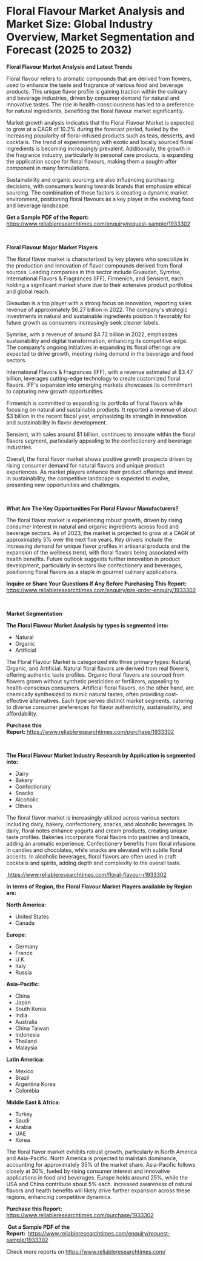 <p><h1>Floral Flavour Market Analysis and Market Size: Global Industry Overview, Market Segmentation and Forecast (2025 to 2032)</h1></p><p><strong>Floral Flavour Market Analysis and Latest Trends</strong></p>
<p><p>Floral flavour refers to aromatic compounds that are derived from flowers, used to enhance the taste and fragrance of various food and beverage products. This unique flavor profile is gaining traction within the culinary and beverage industries, driven by consumer demand for natural and innovative tastes. The rise in health-consciousness has led to a preference for natural ingredients, benefiting the floral flavour market significantly.</p><p>Market growth analysis indicates that the Floral Flavour Market is expected to grow at a CAGR of 10.2% during the forecast period, fueled by the increasing popularity of floral-infused products such as teas, desserts, and cocktails. The trend of experimenting with exotic and locally sourced floral ingredients is becoming increasingly prevalent. Additionally, the growth in the fragrance industry, particularly in personal care products, is expanding the application scope for floral flavours, making them a sought-after component in many formulations.</p><p>Sustainability and organic sourcing are also influencing purchasing decisions, with consumers leaning towards brands that emphasize ethical sourcing. The combination of these factors is creating a dynamic market environment, positioning floral flavours as a key player in the evolving food and beverage landscape.</p></p>
<p><strong>Get a Sample PDF of the Report:&nbsp;</strong> <a href="https://www.reliableresearchtimes.com/enquiry/request-sample/1933302?utm_campaign=2269&utm_medium=2&utm_source=Github&utm_content=ia&utm_term=07042025&utm_id=floral-flavour">https://www.reliableresearchtimes.com/enquiry/request-sample/1933302</a></p>
<p>&nbsp;</p>
<p><strong>Floral Flavour Major Market Players</strong></p>
<p><p>The floral flavor market is characterized by key players who specialize in the production and innovation of flavor compounds derived from floral sources. Leading companies in this sector include Givaudan, Symrise, International Flavors & Fragrances (IFF), Firmenich, and Sensient, each holding a significant market share due to their extensive product portfolios and global reach.</p><p>Givaudan is a top player with a strong focus on innovation, reporting sales revenue of approximately $6.27 billion in 2022. The company's strategic investments in natural and sustainable ingredients position it favorably for future growth as consumers increasingly seek cleaner labels. </p><p>Symrise, with a revenue of around $4.72 billion in 2022, emphasizes sustainability and digital transformation, enhancing its competitive edge. The company's ongoing initiatives in expanding its floral offerings are expected to drive growth, meeting rising demand in the beverage and food sectors.</p><p>International Flavors & Fragrances (IFF), with a revenue estimated at $3.47 billion, leverages cutting-edge technology to create customized floral flavors. IFF's expansion into emerging markets showcases its commitment to capturing new growth opportunities.</p><p>Firmenich is committed to expanding its portfolio of floral flavors while focusing on natural and sustainable products. It reported a revenue of about $3 billion in the recent fiscal year, emphasizing its strength in innovation and sustainability in flavor development.</p><p>Sensient, with sales around $1 billion, continues to innovate within the floral flavors segment, particularly appealing to the confectionery and beverage industries.</p><p>Overall, the floral flavor market shows positive growth prospects driven by rising consumer demand for natural flavors and unique product experiences. As market players enhance their product offerings and invest in sustainability, the competitive landscape is expected to evolve, presenting new opportunities and challenges.</p></p>
<p>&nbsp;</p>
<p><strong>What Are The Key Opportunities For Floral Flavour Manufacturers?</strong></p>
<p><p>The floral flavor market is experiencing robust growth, driven by rising consumer interest in natural and organic ingredients across food and beverage sectors. As of 2023, the market is projected to grow at a CAGR of approximately 5% over the next five years. Key drivers include the increasing demand for unique flavor profiles in artisanal products and the expansion of the wellness trend, with floral flavors being associated with health benefits. Future outlook suggests further innovation in product development, particularly in sectors like confectionery and beverages, positioning floral flavors as a staple in gourmet culinary applications.</p></p>
<p><strong>Inquire or Share Your Questions If Any Before Purchasing This Report:</strong> <a href="https://www.reliableresearchtimes.com/enquiry/pre-order-enquiry/1933302?utm_campaign=2269&utm_medium=2&utm_source=Github&utm_content=ia&utm_term=07042025&utm_id=floral-flavour">https://www.reliableresearchtimes.com/enquiry/pre-order-enquiry/1933302</a></p>
<p>&nbsp;</p>
<p><strong>Market Segmentation</strong></p>
<p><strong>The Floral Flavour Market Analysis by types is segmented into:</strong></p>
<p><ul><li>Natural</li><li>Organic</li><li>Artificial</li></ul></p>
<p><p>The Floral Flavour Market is categorized into three primary types: Natural, Organic, and Artificial. Natural floral flavors are derived from real flowers, offering authentic taste profiles. Organic floral flavors are sourced from flowers grown without synthetic pesticides or fertilizers, appealing to health-conscious consumers. Artificial floral flavors, on the other hand, are chemically synthesized to mimic natural tastes, often providing cost-effective alternatives. Each type serves distinct market segments, catering to diverse consumer preferences for flavor authenticity, sustainability, and affordability.</p></p>
<p><strong>Purchase this Report:&nbsp;</strong><a href="https://www.reliableresearchtimes.com/purchase/1933302?utm_campaign=2269&utm_medium=2&utm_source=Github&utm_content=ia&utm_term=07042025&utm_id=floral-flavour">https://www.reliableresearchtimes.com/purchase/1933302</a></p>
<p>&nbsp;</p>
<p><strong>The Floral Flavour Market Industry Research by Application is segmented into:</strong></p>
<p><ul><li>Dairy</li><li>Bakery</li><li>Confectionary</li><li>Snacks</li><li>Alcoholic</li><li>Others</li></ul></p>
<p><p>The floral flavor market is increasingly utilized across various sectors including dairy, bakery, confectionery, snacks, and alcoholic beverages. In dairy, floral notes enhance yogurts and cream products, creating unique taste profiles. Bakeries incorporate floral flavors into pastries and breads, adding an aromatic experience. Confectionery benefits from floral infusions in candies and chocolates, while snacks are elevated with subtle floral accents. In alcoholic beverages, floral flavors are often used in craft cocktails and spirits, adding depth and complexity to the overall taste.</p></p>
<p><a href="https://www.reliableresearchtimes.com/floral-flavour-r1933302?utm_campaign=2269&utm_medium=2&utm_source=Github&utm_content=ia&utm_term=07042025&utm_id=floral-flavour">&nbsp;https://www.reliableresearchtimes.com/floral-flavour-r1933302</a></p>
<p><strong>In terms of Region, the Floral Flavour Market Players available by Region are:</strong></p>
<p>
    <p> <strong> North America: </strong>
        <ul>
            <li>United States</li>
            <li>Canada</li>
        </ul>
        </p> 
    <p> <strong> Europe: </strong>
        <ul>
            <li>Germany</li>
            <li>France</li>
            <li>U.K.</li>
            <li>Italy</li>
            <li>Russia</li>
        </ul>
        </p> 
    <p> <strong> Asia-Pacific: </strong>
        <ul>
            <li>China</li>
            <li>Japan</li>
            <li>South Korea</li>
            <li>India</li>
            <li>Australia</li>
            <li>China Taiwan</li>
            <li>Indonesia</li>
            <li>Thailand</li>
            <li>Malaysia</li>
        </ul>
        </p> 
    <p> <strong> Latin America: </strong>
        <ul>
            <li>Mexico</li>
            <li>Brazil</li>
            <li>Argentina Korea</li>
            <li>Colombia</li>
        </ul>
        </p> 
    <p> <strong> Middle East & Africa: </strong>
        <ul>
            <li>Turkey</li>
            <li>Saudi</li>
            <li>Arabia</li>
            <li>UAE</li>
            <li>Korea</li>
        </ul>
    </p>
    </p>
<p><p>The floral flavor market exhibits robust growth, particularly in North America and Asia-Pacific. North America is projected to maintain dominance, accounting for approximately 35% of the market share. Asia-Pacific follows closely at 30%, fueled by rising consumer interest and innovative applications in food and beverages. Europe holds around 25%, while the USA and China contribute about 5% each. Increased awareness of natural flavors and health benefits will likely drive further expansion across these regions, enhancing competitive dynamics.</p></p>
<p><strong>Purchase this Report: </strong><a href="https://www.reliableresearchtimes.com/purchase/1933302?utm_campaign=2269&utm_medium=2&utm_source=Github&utm_content=ia&utm_term=07042025&utm_id=floral-flavour">https://www.reliableresearchtimes.com/purchase/1933302</a></p>
<p>&nbsp;<strong>Get a Sample PDF of the Report:&nbsp;&nbsp;</strong><a href="https://www.reliableresearchtimes.com/enquiry/request-sample/1933302?utm_campaign=2269&utm_medium=2&utm_source=Github&utm_content=ia&utm_term=07042025&utm_id=floral-flavour">https://www.reliableresearchtimes.com/enquiry/request-sample/1933302</a></p>
<p><strong></strong></p>
<p>Check more reports on <a href="https://www.reliableresearchtimes.com/?utm_campaign=2269&utm_medium=2&utm_source=Github&utm_content=ia&utm_term=07042025&utm_id=floral-flavour">https://www.reliableresearchtimes.com/</a></p>